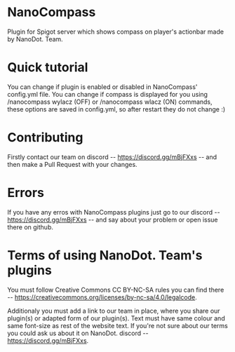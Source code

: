 # NanoCompass
Plugin for Spigot server which shows compass on player's actionbar made by NanoDot. Team.

# Quick tutorial
You can change if plugin is enabled or disabled in NanoCompass' config.yml file.
You can change if compass is displayed for you using /nanocompass wylacz (OFF) or /nanocompass wlacz (ON) commands, these options are saved in config.yml, so after restart they do not change :)

# Contributing
Firstly contact our team on discord -- https://discord.gg/mBjFXxs -- and then make a Pull Request with your changes.

# Errors
If you have any erros with NanoCompass plugins just go to our discord -- https://discord.gg/mBjFXxs -- and say about your problem or open issue there on github.

# Terms of using NanoDot. Team's plugins
You must follow Creative Commons CC BY-NC-SA rules you can find there -- https://creativecommons.org/licenses/by-nc-sa/4.0/legalcode.

Additionaly you must add a link to our team in place, where you share our plugin(s) or adapted form of our plugin(s). Text must have same colour and same font-size as rest of the website text. If you're not sure about our terms you could ask us about it on NanoDot. discord -- https://discord.gg/mBjFXxs.
